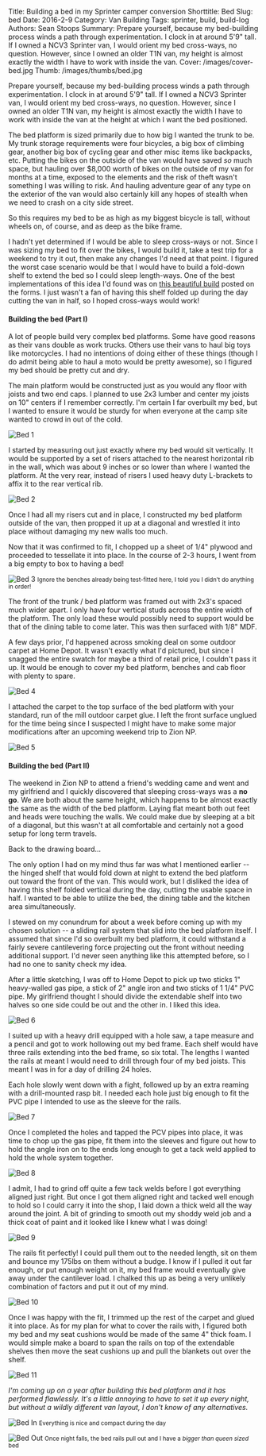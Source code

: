 Title: Building a bed in my Sprinter camper conversion
Shorttitle: Bed
Slug: bed
Date: 2016-2-9
Category: Van Building
Tags: sprinter, build, build-log
Authors: Sean Stoops
Summary: Prepare yourself, because my bed-building process winds a path through experimentation. I clock in at around 5'9\" tall. If I owned a NCV3 Sprinter van, I would orient my bed cross-ways, no question. However, since I owned an older T1N van, my height is almost exactly the width I have to work with inside the van.
Cover: /images/cover-bed.jpg
Thumb: /images/thumbs/bed.jpg


Prepare yourself, because my bed-building process winds a path through experimentation. I clock in at around 5'9" tall. If I owned a NCV3 Sprinter van, I would orient my bed cross-ways, no question. However, since I owned an older T1N van, my height is almost exactly the width I have to work with inside the van at the height at which I want the bed positioned.

The bed platform is sized primarily due to how big I wanted the trunk to be. My trunk storage requirements were four bicycles, a big box of climbing gear, another big box of cycling gear and other misc items like backpacks, etc. Putting the bikes on the outside of the van would have saved *so* much space, but hauling over $8,000 worth of bikes on the outside of my van for months at a time, exposed to the elements and the risk of theft wasn't something I was willing to risk. And hauling adventure gear of any type on the exterior of the van would also certainly kill any hopes of stealth when we need to crash on a city side street.

So this requires my bed to be as high as my biggest bicycle is tall, without wheels on, of course, and as deep as the bike frame.

I hadn't yet determined if I would be able to sleep cross-ways or not. Since I was sizing my bed to fit over the bikes, I would build it, take a test trip for a weekend to try it out, then make any changes I'd need at that point. I figured the worst case scenario would be that I would have to build a fold-down shelf to extend the bed so I could sleep length-ways. One of the best implementations of this idea I'd found was on [this beautiful build](http://sprinter-source.com/forum/showthread.php?t=37481) posted on the forms. I just wasn't a fan of having this shelf folded up during the day cutting the van in half, so I hoped cross-ways would work!

#### Building the bed (Part I)

A lot of people build very complex bed platforms. Some have good reasons as their vans double as work trucks. Others use their vans to haul big toys like motorcycles. I had no intentions of doing either of these things (though I do admit being able to haul a moto would be pretty awesome), so I figured my bed should be pretty cut and dry.

The main platform would be constructed just as you would any floor with joists and two end caps. I planned to use 2x3 lumber and center my joists on 10" centers if I remember correctly. I'm certain I far overbuilt my bed, but I wanted to ensure it would be sturdy for when everyone at the camp site wanted to crowd in out of the cold.

![Bed 1]({filename}/images/build/build_23_.jpg)

I started by measuring out just exactly where my bed would sit vertically. It would be supported by a set of risers attached to the nearest horizontal rib in the wall, which was about 9 inches or so lower than where I wanted the platform. At the very rear, instead of risers I used heavy duty L-brackets to affix it to the rear vertical rib.

![Bed 2]({filename}/images/build/build_24_.jpg)

Once I had all my risers cut and in place, I constructed my bed platform outside of the van, then propped it up at a diagonal and wrestled it into place without damaging my new walls too much.

Now that it was confirmed to fit, I chopped up a sheet of 1/4" plywood and proceeded to tessellate it into place. In the course of 2-3 hours, I went from a big empty to box to having a bed!

![Bed 3]({filename}/images/build/build_25_.jpg)
<small>Ignore the benches already being test-fitted here, I told you I didn't do anything in order!</small>

The front of the trunk / bed platform was framed out with 2x3's spaced much wider apart. I only have four vertical studs across the entire width of the platform. The only load these would possibly need to support would be that of the dining table to come later. This was then surfaced with 1/8" MDF.

A few days prior, I'd happened across smoking deal on some outdoor carpet at Home Depot. It wasn't exactly what I'd pictured, but since I snagged the entire swatch for maybe a third of retail price, I couldn't pass it up. It would be enough to cover my bed platform, benches and cab floor with plenty to spare.

![Bed 4]({filename}/images/build/build_28_.jpg)

I attached the carpet to the top surface of the bed platform with your standard, run of the mill outdoor carpet glue. I left the front surface unglued for the time being since I suspected I might have to make some major modifications after an upcoming weekend trip to Zion NP.

![Bed 5]({filename}/images/build/build_31_.jpg)

#### Building the bed (Part II)

The weekend in Zion NP to attend a friend's wedding came and went and my girlfriend and I quickly discovered that sleeping cross-ways was a **no go**. We are both about the same height, which happens to be almost exactly the same as the width of the bed platform. Laying flat meant both out feet and heads were touching the walls. We could make due by sleeping at a bit of a diagonal, but this wasn't at all comfortable and certainly not a good setup for long term travels.

Back to the drawing board...

The only option I had on my mind thus far was what I mentioned earlier -- the hinged shelf that would fold down at night to extend the bed platform out toward the front of the van. This would work, but I disliked the idea of having this shelf folded vertical during the day, cutting the usable space in half. I wanted to be able to utilize the bed, the dining table and the kitchen area simultaneously.

I stewed on my conundrum for about a week before coming up with my chosen solution -- a sliding rail system that slid into the bed platform itself. I assumed that since I'd so overbuilt my bed platform, it could withstand a fairly severe cantilevering force projecting out the front without needing additional support. I'd never seen anything like this attempted before, so I had no one to sanity check my idea.

After a little sketching, I was off to Home Depot to pick up two sticks 1" heavy-walled gas pipe, a stick of 2" angle iron and two sticks of 1 1/4" PVC pipe. My girlfriend thought I should divide the extendable shelf into two halves so one side could be out and the other in. I liked this idea.

![Bed 6]({filename}/images/build/build_38_.jpg)

I suited up with a heavy drill equipped with a hole saw, a tape measure and a pencil and got to work hollowing out my bed frame. Each shelf would have three rails extending into the bed frame, so six total. The lengths I wanted the rails at meant I would need to drill through four of my bed joists. This meant I was in for a day of drilling 24 holes.

Each hole slowly went down with a fight, followed up by an extra reaming with a drill-mounted rasp bit. I needed each hole just big enough to fit the PVC pipe I intended to use as the sleeve for the rails.

![Bed 7]({filename}/images/build/build_36_.jpg)

Once I completed the holes and tapped the PCV pipes into place, it was time to chop up the gas pipe, fit them into the sleeves and figure out how to hold the angle iron on to the ends long enough to get a tack weld applied to hold the whole system together.

![Bed 8]({filename}/images/build/build_39_.jpg)

I admit, I had to grind off quite a few tack welds before I got everything aligned just right. But once I got them aligned right and tacked well enough to hold so I could carry it into the shop, I laid down a thick weld all the way around the joint. A bit of grinding to smooth out my shoddy weld job and a thick coat of paint and it looked like I knew what I was doing!

![Bed 9]({filename}/images/build/build_40_.jpg)

The rails fit perfectly! I could pull them out to the needed length, sit on them and bounce my 175lbs on them without a budge. I know if I pulled it out far enough, or put enough weight on it, my bed frame would eventually give away under the cantilever load. I chalked this up as being a very unlikely combination of factors and put it out of my mind.

![Bed 10]({filename}/images/build/build_41_.jpg)

Once I was happy with the fit, I trimmed up the rest of the carpet and glued it into place. As for my plan for what to cover the rails with, I figured both my bed and my seat cushions would be made of the same 4" thick foam. I would simple make a board to span the rails on top of the extendable shelves then move the seat cushions up and pull the blankets out over the shelf.

![Bed 11]({filename}/images/build/build_42_.jpg)

*I'm coming up on a year after building this bed platform and it has performed flawlessly. It's a little annoying to have to set it up every night, but without a wildly different van layout, I don't know of any alternatives.*

![Bed In]({filename}/images/build/bed-in.jpg)
<small>Everything is nice and compact during the day</small>

![Bed Out]({filename}/images/build/bed-out.jpg)
<small>Once night falls, the bed rails pull out and I have a *bigger than queen sized* bed</small>
